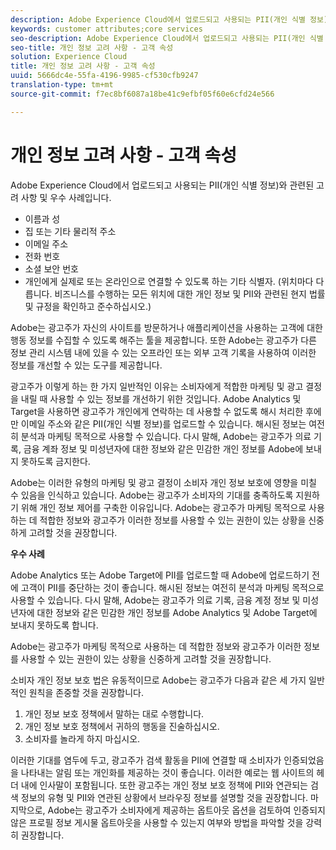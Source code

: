 ```yaml
---
description: Adobe Experience Cloud에서 업로드되고 사용되는 PII(개인 식별 정보)와 관련된 고려 사항 및 우수 사례입니다.
keywords: customer attributes;core services
seo-description: Adobe Experience Cloud에서 업로드되고 사용되는 PII(개인 식별 정보)와 관련된 고려 사항 및 우수 사례입니다.
seo-title: 개인 정보 고려 사항 - 고객 속성
solution: Experience Cloud
title: 개인 정보 고려 사항 - 고객 속성
uuid: 5666dc4e-55fa-4196-9985-cf530cfb9247
translation-type: tm+mt
source-git-commit: f7ec8bf6087a18be41c9efbf05f60e6cfd24e566

---
```



# 개인 정보 고려 사항 - 고객 속성

Adobe Experience Cloud에서 업로드되고 사용되는 PII(개인 식별 정보)와 관련된 고려 사항 및 우수 사례입니다.


<!-- <p>https://wiki.corp.adobe.com/display/omtrplatform/Visitor+Enrichment+and+privacy#VisitorEnrichmentandprivacy-INFORMATIONASSOCIATIONOPTIONS </p> -->


* 이름과 성
* 집 또는 기타 물리적 주소
* 이메일 주소
* 전화 번호
* 소셜 보안 번호
* 개인에게 실제로 또는 온라인으로 연결할 수 있도록 하는 기타 식별자. (위치마다 다릅니다. 비즈니스를 수행하는 모든 위치에 대한 개인 정보 및 PII와 관련된 현지 법률 및 규정을 확인하고 준수하십시오.)


Adobe는 광고주가 자신의 사이트를 방문하거나 애플리케이션을 사용하는 고객에 대한 행동 정보를 수집할 수 있도록 해주는 툴을 제공합니다. 또한 Adobe는 광고주가 다른 정보 관리 시스템 내에 있을 수 있는 오프라인 또는 외부 고객 기록을 사용하여 이러한 정보를 개선할 수 있는 도구를 제공합니다.

광고주가 이렇게 하는 한 가지 일반적인 이유는 소비자에게 적합한 마케팅 및 광고 결정을 내릴 때 사용할 수 있는 정보를 개선하기 위한 것입니다. Adobe Analytics 및 Target을 사용하면 광고주가 개인에게 연락하는 데 사용할 수 없도록 해시 처리한 후에만 이메일 주소와 같은 PII(개인 식별 정보)를 업로드할 수 있습니다. 해시된 정보는 여전히 분석과 마케팅 목적으로 사용할 수 있습니다. 다시 말해, Adobe는 광고주가 의료 기록, 금융 계좌 정보 및 미성년자에 대한 정보와 같은 민감한 개인 정보를 Adobe에 보내지 못하도록 금지한다.

Adobe는 이러한 유형의 마케팅 및 광고 결정이 소비자 개인 정보 보호에 영향을 미칠 수 있음을 인식하고 있습니다. Adobe는 광고주가 소비자의 기대를 충족하도록 지원하기 위해 개인 정보 제어를 구축한 이유입니다. Adobe는 광고주가 마케팅 목적으로 사용하는 데 적합한 정보와 광고주가 이러한 정보를 사용할 수 있는 권한이 있는 상황을 신중하게 고려할 것을 권장합니다.

**우수 사례**

Adobe Analytics 또는 Adobe Target에 PII를 업로드할 때 Adobe에 업로드하기 전에 고객이 PII를 중단하는 것이 좋습니다. 해시된 정보는 여전히 분석과 마케팅 목적으로 사용할 수 있습니다. 다시 말해, Adobe는 광고주가 의료 기록, 금융 계정 정보 및 미성년자에 대한 정보와 같은 민감한 개인 정보를 Adobe Analytics 및 Adobe Target에 보내지 못하도록 합니다.

Adobe는 광고주가 마케팅 목적으로 사용하는 데 적합한 정보와 광고주가 이러한 정보를 사용할 수 있는 권한이 있는 상황을 신중하게 고려할 것을 권장합니다.

소비자 개인 정보 보호 법은 유동적이므로 Adobe는 광고주가 다음과 같은 세 가지 일반적인 원칙을 존중할 것을 권장합니다.

1. 개인 정보 보호 정책에서 말하는 대로 수행합니다.
1. 개인 정보 보호 정책에서 귀하의 행동을 진술하십시오.
1. 소비자를 놀라게 하지 마십시오.

이러한 기대를 염두에 두고, 광고주가 검색 활동을 PII에 연결할 때 소비자가 인증되었음을 나타내는 알림 또는 개인화를 제공하는 것이 좋습니다. 이러한 예로는 웹 사이트의 헤더 내에 인사말이 포함됩니다. 또한 광고주는 개인 정보 보호 정책에 PII와 연관되는 검색 정보의 유형 및 PII와 연관된 상황에서 브라우징 정보를 설명할 것을 권장합니다. 마지막으로, Adobe는 광고주가 소비자에게 제공하는 옵트아웃 옵션을 검토하여 인증되지 않은 프로필 정보 게시물 옵트아웃을 사용할 수 있는지 여부와 방법을 파악할 것을 강력히 권장합니다.

<!-- <p> <b>Vinay Geol</b> should help craft privacy regarding how all MAC uses privacy/cookies. Privacy implications around each part of the workflow. Moving from CRM to MAC. Can it include PII? What is PII? What isn't PII? </p> 
<p>CRM data is Known Data or Info. Going to combine with activity that occurs when visitor was not authenticated. PII wiki: </p> 
<p>https://wiki.corp.adobe.com/display/omtrplatform/Visitor+Enrichment+and+privacy#VisitorEnrichmentandprivacy-INFORMATIONASSOCIATIONOPTIONS </p> 
<p>Refactoring of implementation docs as it relates to privacy and cookies. </p> 
<p>Add content to t-publish-audience-segment, as follows: </p> 
<p> Audiences are not filtered based on the authentication state of a visitor. If a visitor can browse your site in un-authenticated and authenticated states, actions that occur when a visitor is un-authenticated can still cause a visitor to be included in an audience. Please review <link> to understand the full privacy implications of audience sharing. </p> 
<p>That "link" goes to a topic dedicated to PII, with this text: </p> 
<p> - Adobe Analytics allows its advertisers to upload personally identifiable information (PII) such as email addresses. When uploading PII to Adobe Analytics, Adobe recommends that the customer should hash PII prior to uploading it to Adobe. Hashed information can still be used for analysis and for marketing purposes. As a reminder, Adobe prohibits advertisers from sending sensitive personal information to Adobe Analytics, such as medical records, financial account information, and information about minors. </p> 
<p> - Adobe recommends its advertisers carefully consider which information is appropriate to use for marketing purposes and in which circumstances the advertiser has permission to use such information. </p> 
<p> - As consumer privacy law remains in flux, Adobe recommends that advertisers respect three common tenets: 1) Do what you say (in your privacy policy); 2) Say what you do (in your privacy policy); and 3) Don't surprise your consumers. </p> 
<p> - With these expectations in mind, Adobe recommends that when an advertiser associates browsing activities to PII, the advertiser provide notices/personalization indicating that the consumer is authenticated. An example of this is including a 'Hello, Jane' greeting within the header of the website. Adobe also recommends that advertisers describe in its privacy policy what type of browsing information it associates with PII and under what circumstances browsing information is associated with PII. Lastly, Adobe strongly recommends advertisers review the opt out choices they provide their consumers to understand whether and how they can use unauthenticated profile information post opt out. </p> 
<p>Possibly revamp the cookies to include privacy, with best practices: https://docs.adobe.com/content/help/en/core-services/interface/ec-cookies/cookies-privacy.html </p> -->
